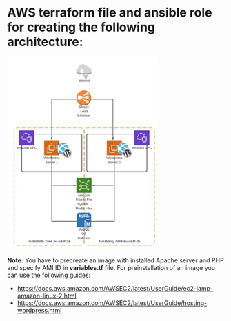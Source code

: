 # AWS terraform file and ansible role for creating the following architecture:  
<img src="Architecture.png" width="350" height="446">

**Note:** You have to precreate an image with installed Apache server and PHP and specify AMI ID in **variables.tf** file. For preinstallation of an image you can use the following guides:  
- https://docs.aws.amazon.com/AWSEC2/latest/UserGuide/ec2-lamp-amazon-linux-2.html
- https://docs.aws.amazon.com/AWSEC2/latest/UserGuide/hosting-wordpress.html
